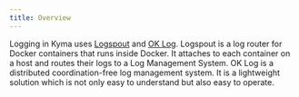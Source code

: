```yaml
---
title: Overview
---
```


Logging in Kyma uses [Logspout](https://github.com/gliderlabs/logspout) and [OK Log](https://github.com/oklog/oklog). Logspout is a log router for Docker containers that runs inside Docker. It attaches to each container on a host and routes their logs to a Log Management System. OK Log is a distributed coordination-free log management system. It is a lightweight solution which is not only easy to understand but also easy to operate.